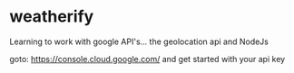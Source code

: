 # weatherify

Learning to work with google API's... the geolocation api and NodeJs

goto: https://console.cloud.google.com/ and get started with your api key
